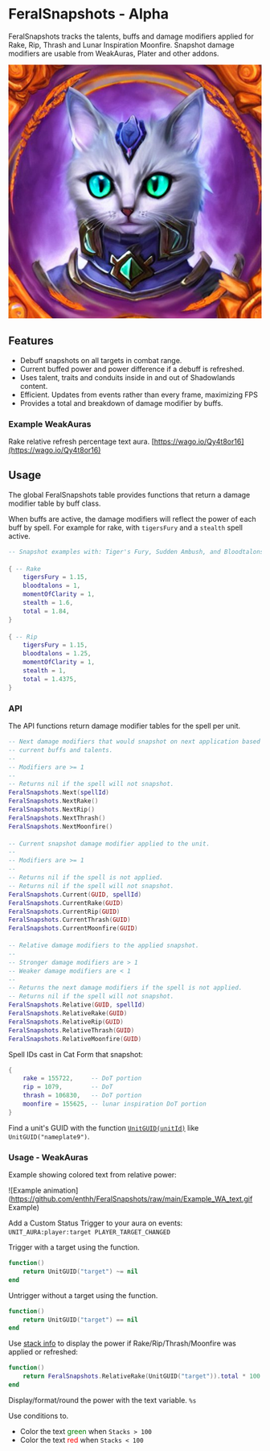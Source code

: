 # FeralSnapshots - Alpha

FeralSnapshots tracks the talents, buffs and damage modifiers applied for Rake, Rip, Thrash and Lunar Inspiration Moonfire. Snapshot damage modifiers are usable from WeakAuras, Plater and other addons.

<div align="center">

![logo](https://raw.githubusercontent.com/enthh/FeralSnapshots/main/icon.jpg "FeralSnapshots Logo")

</div>

## Features

* Debuff snapshots on all targets in combat range.
* Current buffed power and power difference if a debuff is refreshed.
* Uses talent, traits and conduits inside in and out of Shadowlands content.
* Efficient. Updates from events rather than every frame, maximizing FPS
* Provides a total and breakdown of damage modifier by buffs.

### Example WeakAuras

Rake relative refresh percentage text aura. [https://wago.io/Qy4t8or16](https://wago.io/Qy4t8or16)

## Usage

The global FeralSnapshots table provides functions that return a damage modifier table by buff class.

When buffs are active, the damage modifiers will reflect the power of each buff by spell. For example for rake, with `tigersFury` and a `stealth` spell active.

```lua
-- Snapshot examples with: Tiger's Fury, Sudden Ambush, and Bloodtalons auras

{ -- Rake
    tigersFury = 1.15,
    bloodtalons = 1,
    momentOfClarity = 1,
    stealth = 1.6,
    total = 1.84,
}

{ -- Rip
    tigersFury = 1.15,
    bloodtalons = 1.25,
    momentOfClarity = 1,
    stealth = 1,
    total = 1.4375,
}
```

### API

The API functions return damage modifier tables for the spell per unit.

```lua
-- Next damage modifiers that would snapshot on next application based on
-- current buffs and talents.
--
-- Modifiers are >= 1
--
-- Returns nil if the spell will not snapshot.
FeralSnapshots.Next(spellId)
FeralSnapshots.NextRake()
FeralSnapshots.NextRip()
FeralSnapshots.NextThrash()
FeralSnapshots.NextMoonfire()

-- Current snapshot damage modifier applied to the unit.
--
-- Modifiers are >= 1
--
-- Returns nil if the spell is not applied.
-- Returns nil if the spell will not snapshot.
FeralSnapshots.Current(GUID, spellId)
FeralSnapshots.CurrentRake(GUID)
FeralSnapshots.CurrentRip(GUID)
FeralSnapshots.CurrentThrash(GUID)
FeralSnapshots.CurrentMoonfire(GUID)

-- Relative damage modifiers to the applied snapshot.
--
-- Stronger damage modifiers are > 1
-- Weaker damage modifiers are < 1
--
-- Returns the next damage modifiers if the spell is not applied.
-- Returns nil if the spell will not snapshot.
FeralSnapshots.Relative(GUID, spellId)
FeralSnapshots.RelativeRake(GUID)
FeralSnapshots.RelativeRip(GUID)
FeralSnapshots.RelativeThrash(GUID)
FeralSnapshots.RelativeMoonfire(GUID)
```

Spell IDs cast in Cat Form that snapshot:

```lua
{
    rake = 155722,     -- DoT portion
    rip = 1079,        -- DoT
    thrash = 106830,   -- DoT portion
    moonfire = 155625, -- lunar inspiration DoT portion
}
```

Find a unit's GUID with the function [`UnitGUID(unitId)`](https://wowpedia.fandom.com/wiki/API_UnitGUID) like `UnitGUID("nameplate9")`.

### Usage - WeakAuras

Example showing colored text from relative power:

![Example animation](https://github.com/enthh/FeralSnapshots/raw/main/Example_WA_text.gif Example)

Add a Custom Status Trigger to your aura on events: `UNIT_AURA:player:target PLAYER_TARGET_CHANGED`

Trigger with a target using the function.

```lua
function()
    return UnitGUID("target") ~= nil
end
```

Untrigger without a target using the function.

```lua
function()
    return UnitGUID("target") == nil
end
```

Use [stack info](https.//github.com/WeakAuras/WeakAuras2/wiki/Dynamic-Information#stack-info) to display the power if Rake/Rip/Thrash/Moonfire was applied or refreshed:

```lua
function() 
    return FeralSnapshots.RelativeRake(UnitGUID("target")).total * 100
end
```

Display/format/round the power with the text variable. `%s`

Use conditions to.

* Color the text <font color="green">green</font> when `Stacks > 100`
* Color the text <font color="red">red</font> when `Stacks < 100`
